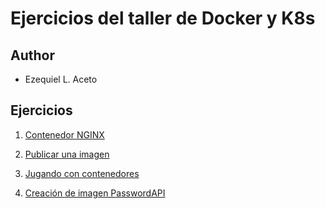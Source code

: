 # Ejercicios del taller de Docker y K8s

## Author

* Ezequiel L. Aceto

## Ejercicios

1. [Contenedor NGINX](ejercicio_1/README.md)

2. [Publicar una imagen](ejercicio_2/README.md)

3. [Jugando con contenedores](ejercicio_3/README.md)

4. [Creación de imagen PasswordAPI](ejercicio_4/README.md)